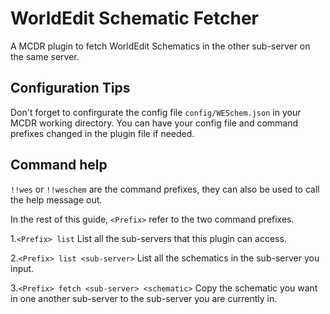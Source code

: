 # WorldEdit Schematic Fetcher
A MCDR plugin to fetch WorldEdit Schematics in the other sub-server on the same server.

## Configuration Tips
Don't forget to confirgurate the config file `config/WESchem.json` in your MCDR working directory.
You can have your config file and command prefixes changed in the plugin file if needed.

## Command help
`!!wes` or `!!weschem` are the command prefixes, they can also be used to call the help message out.

In the rest of this guide, `<Prefix>` refer to the two command prefixes.

1.`<Prefix> list` 
List all the sub-servers that this plugin can access.

2.`<Prefix> list <sub-server>`
List all the schematics in the sub-server you input.

3.`<Prefix> fetch <sub-server> <schematic>`
Copy the schematic you want in one another sub-server to the sub-server you are currently in.
